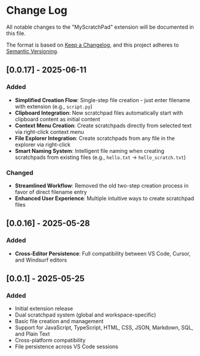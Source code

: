 # Change Log

All notable changes to the "MyScratchPad" extension will be documented in this file.

The format is based on [Keep a Changelog](https://keepachangelog.com/en/1.0.0/),
and this project adheres to [Semantic Versioning](https://semver.org/spec/v2.0.0.html).

## [0.0.17] - 2025-06-11

### Added

- **Simplified Creation Flow**: Single-step file creation - just enter filename with extension (e.g., `script.py`)
- **Clipboard Integration**: New scratchpad files automatically start with clipboard content as initial content
- **Context Menu Creation**: Create scratchpads directly from selected text via right-click context menu
- **File Explorer Integration**: Create scratchpads from any file in the explorer via right-click
- **Smart Naming System**: Intelligent file naming when creating scratchpads from existing files (e.g., `hello.txt` → `hello_scratch.txt`)


### Changed

- **Streamlined Workflow**: Removed the old two-step creation process in favor of direct filename entry
- **Enhanced User Experience**: Multiple intuitive ways to create scratchpad files

## [0.0.16] - 2025-05-28

### Added

- **Cross-Editor Persistence**: Full compatibility between VS Code, Cursor, and Windsurf editors

## [0.0.1] - 2025-05-25

### Added

- Initial extension release
- Dual scratchpad system (global and workspace-specific)
- Basic file creation and management
- Support for JavaScript, TypeScript, HTML, CSS, JSON, Markdown, SQL, and Plain Text
- Cross-platform compatibility
- File persistence across VS Code sessions
